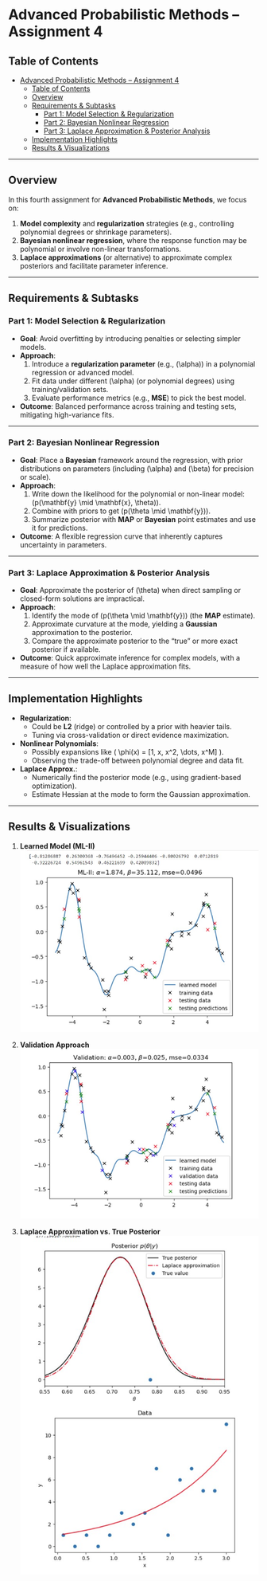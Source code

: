 # Advanced Probabilistic Methods – Assignment 4

## Table of Contents
- [Advanced Probabilistic Methods – Assignment 4](#advanced-probabilistic-methods--assignment-4)
  - [Table of Contents](#table-of-contents)
  - [Overview](#overview)
  - [Requirements \& Subtasks](#requirements--subtasks)
    - [Part 1: Model Selection \& Regularization](#part-1-model-selection--regularization)
    - [Part 2: Bayesian Nonlinear Regression](#part-2-bayesian-nonlinear-regression)
    - [Part 3: Laplace Approximation \& Posterior Analysis](#part-3-laplace-approximation--posterior-analysis)
  - [Implementation Highlights](#implementation-highlights)
  - [Results \& Visualizations](#results--visualizations)

---

## Overview
In this fourth assignment for **Advanced Probabilistic Methods**, we focus on:
1. **Model complexity** and **regularization** strategies (e.g., controlling polynomial degrees or shrinkage parameters).  
2. **Bayesian nonlinear regression**, where the response function may be polynomial or involve non-linear transformations.  
3. **Laplace approximations** (or alternative) to approximate complex posteriors and facilitate parameter inference.

---

## Requirements & Subtasks

### Part 1: Model Selection & Regularization
- **Goal**: Avoid overfitting by introducing penalties or selecting simpler models.  
- **Approach**:
  1. Introduce a **regularization parameter** (e.g., \(\alpha\)) in a polynomial regression or advanced model.  
  2. Fit data under different \(\alpha\) (or polynomial degrees) using training/validation sets.  
  3. Evaluate performance metrics (e.g., **MSE**) to pick the best model.  
- **Outcome**: Balanced performance across training and testing sets, mitigating high-variance fits.

---

### Part 2: Bayesian Nonlinear Regression
- **Goal**: Place a **Bayesian** framework around the regression, with prior distributions on parameters (including \(\alpha\) and \(\beta\) for precision or scale).  
- **Approach**:
  1. Write down the likelihood for the polynomial or non-linear model: \(p(\mathbf{y} \mid \mathbf{x}, \theta)\).  
  2. Combine with priors to get \(p(\theta \mid \mathbf{y})\).  
  3. Summarize posterior with **MAP** or **Bayesian** point estimates and use it for predictions.  
- **Outcome**: A flexible regression curve that inherently captures uncertainty in parameters.

---

### Part 3: Laplace Approximation & Posterior Analysis
- **Goal**: Approximate the posterior of \(\theta\) when direct sampling or closed-form solutions are impractical.  
- **Approach**:
  1. Identify the mode of \(p(\theta \mid \mathbf{y})\) (the **MAP** estimate).  
  2. Approximate curvature at the mode, yielding a **Gaussian** approximation to the posterior.  
  3. Compare the approximate posterior to the “true” or more exact posterior if available.  
- **Outcome**: Quick approximate inference for complex models, with a measure of how well the Laplace approximation fits.

---

## Implementation Highlights
- **Regularization**:  
  - Could be **L2** (ridge) or controlled by a prior with heavier tails.  
  - Tuning via cross-validation or direct evidence maximization.  
- **Nonlinear Polynomials**:  
  - Possibly expansions like \( \phi(x) = [1, x, x^2, \dots, x^M] \).  
  - Observing the trade-off between polynomial degree and data fit.  
- **Laplace Approx.**:  
  - Numerically find the posterior mode (e.g., using gradient-based optimization).  
  - Estimate Hessian at the mode to form the Gaussian approximation.

---

## Results & Visualizations

1. **Learned Model (ML-II)**  
   ![Learned Model: ML-II](Screenshot%202025-03-23%20140322.jpg)  

2. **Validation Approach**  
   ![Validation Approach](Screenshot%202025-03-23%20140350.jpg)  

3. **Laplace Approximation vs. True Posterior**  
   ![Posterior Comparison](Screenshot%202025-03-23%20140415.jpg) 

